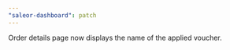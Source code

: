 ```yaml
---
"saleor-dashboard": patch
---
```


Order details page now displays the name of the applied voucher.

